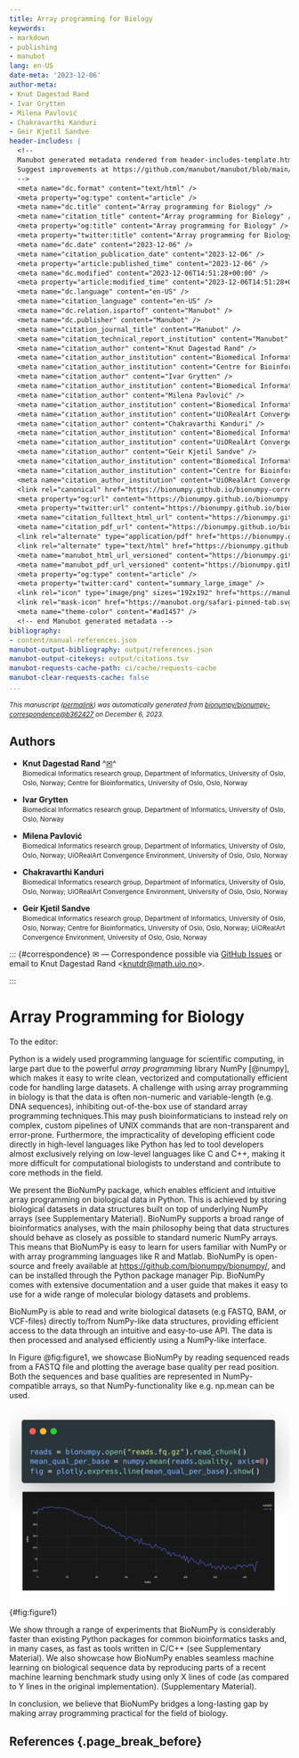 ```yaml
---
title: Array programming for Biology
keywords:
- markdown
- publishing
- manubot
lang: en-US
date-meta: '2023-12-06'
author-meta:
- Knut Dagestad Rand
- Ivar Grytten
- Milena Pavlović
- Chakravarthi Kanduri
- Geir Kjetil Sandve
header-includes: |
  <!--
  Manubot generated metadata rendered from header-includes-template.html.
  Suggest improvements at https://github.com/manubot/manubot/blob/main/manubot/process/header-includes-template.html
  -->
  <meta name="dc.format" content="text/html" />
  <meta property="og:type" content="article" />
  <meta name="dc.title" content="Array programming for Biology" />
  <meta name="citation_title" content="Array programming for Biology" />
  <meta property="og:title" content="Array programming for Biology" />
  <meta property="twitter:title" content="Array programming for Biology" />
  <meta name="dc.date" content="2023-12-06" />
  <meta name="citation_publication_date" content="2023-12-06" />
  <meta property="article:published_time" content="2023-12-06" />
  <meta name="dc.modified" content="2023-12-06T14:51:28+00:00" />
  <meta property="article:modified_time" content="2023-12-06T14:51:28+00:00" />
  <meta name="dc.language" content="en-US" />
  <meta name="citation_language" content="en-US" />
  <meta name="dc.relation.ispartof" content="Manubot" />
  <meta name="dc.publisher" content="Manubot" />
  <meta name="citation_journal_title" content="Manubot" />
  <meta name="citation_technical_report_institution" content="Manubot" />
  <meta name="citation_author" content="Knut Dagestad Rand" />
  <meta name="citation_author_institution" content="Biomedical Informatics research group, Department of Informatics, University of Oslo, Oslo, Norway" />
  <meta name="citation_author_institution" content="Centre for Bioinformatics, University of Oslo, Oslo, Norway" />
  <meta name="citation_author" content="Ivar Grytten" />
  <meta name="citation_author_institution" content="Biomedical Informatics research group, Department of Informatics, University of Oslo, Oslo, Norway" />
  <meta name="citation_author" content="Milena Pavlović" />
  <meta name="citation_author_institution" content="Biomedical Informatics research group, Department of Informatics, University of Oslo, Oslo, Norway" />
  <meta name="citation_author_institution" content="UiORealArt Convergence Environment, University of Oslo, Oslo, Norway" />
  <meta name="citation_author" content="Chakravarthi Kanduri" />
  <meta name="citation_author_institution" content="Biomedical Informatics research group, Department of Informatics, University of Oslo, Oslo, Norway" />
  <meta name="citation_author_institution" content="UiORealArt Convergence Environment, University of Oslo, Oslo, Norway" />
  <meta name="citation_author" content="Geir Kjetil Sandve" />
  <meta name="citation_author_institution" content="Biomedical Informatics research group, Department of Informatics, University of Oslo, Oslo, Norway" />
  <meta name="citation_author_institution" content="Centre for Bioinformatics, University of Oslo, Oslo, Norway" />
  <meta name="citation_author_institution" content="UiORealArt Convergence Environment, University of Oslo, Oslo, Norway" />
  <link rel="canonical" href="https://bionumpy.github.io/bionumpy-correspondence/" />
  <meta property="og:url" content="https://bionumpy.github.io/bionumpy-correspondence/" />
  <meta property="twitter:url" content="https://bionumpy.github.io/bionumpy-correspondence/" />
  <meta name="citation_fulltext_html_url" content="https://bionumpy.github.io/bionumpy-correspondence/" />
  <meta name="citation_pdf_url" content="https://bionumpy.github.io/bionumpy-correspondence/manuscript.pdf" />
  <link rel="alternate" type="application/pdf" href="https://bionumpy.github.io/bionumpy-correspondence/manuscript.pdf" />
  <link rel="alternate" type="text/html" href="https://bionumpy.github.io/bionumpy-correspondence/v/b36242774236f1e754daa12eac7422e4a16d924c/" />
  <meta name="manubot_html_url_versioned" content="https://bionumpy.github.io/bionumpy-correspondence/v/b36242774236f1e754daa12eac7422e4a16d924c/" />
  <meta name="manubot_pdf_url_versioned" content="https://bionumpy.github.io/bionumpy-correspondence/v/b36242774236f1e754daa12eac7422e4a16d924c/manuscript.pdf" />
  <meta property="og:type" content="article" />
  <meta property="twitter:card" content="summary_large_image" />
  <link rel="icon" type="image/png" sizes="192x192" href="https://manubot.org/favicon-192x192.png" />
  <link rel="mask-icon" href="https://manubot.org/safari-pinned-tab.svg" color="#ad1457" />
  <meta name="theme-color" content="#ad1457" />
  <!-- end Manubot generated metadata -->
bibliography:
- content/manual-references.json
manubot-output-bibliography: output/references.json
manubot-output-citekeys: output/citations.tsv
manubot-requests-cache-path: ci/cache/requests-cache
manubot-clear-requests-cache: false
...
```







<small><em>
This manuscript
([permalink](https://bionumpy.github.io/bionumpy-correspondence/v/b36242774236f1e754daa12eac7422e4a16d924c/))
was automatically generated
from [bionumpy/bionumpy-correspondence@b362427](https://github.com/bionumpy/bionumpy-correspondence/tree/b36242774236f1e754daa12eac7422e4a16d924c)
on December 6, 2023.
</em></small>



## Authors



+ **Knut Dagestad Rand**
  ^[✉](#correspondence)^<br>
  <small>
     Biomedical Informatics research group, Department of Informatics, University of Oslo, Oslo, Norway; Centre for Bioinformatics, University of Oslo, Oslo, Norway
  </small>

+ **Ivar Grytten**
  <br>
  <small>
     Biomedical Informatics research group, Department of Informatics, University of Oslo, Oslo, Norway
  </small>

+ **Milena Pavlović**
  <br>
  <small>
     Biomedical Informatics research group, Department of Informatics, University of Oslo, Oslo, Norway; UiORealArt Convergence Environment, University of Oslo, Oslo, Norway
  </small>

+ **Chakravarthi Kanduri**
  <br>
  <small>
     Biomedical Informatics research group, Department of Informatics, University of Oslo, Oslo, Norway; UiORealArt Convergence Environment, University of Oslo, Oslo, Norway
  </small>

+ **Geir Kjetil Sandve**
  <br>
  <small>
     Biomedical Informatics research group, Department of Informatics, University of Oslo, Oslo, Norway; Centre for Bioinformatics, University of Oslo, Oslo, Norway; UiORealArt Convergence Environment, University of Oslo, Oslo, Norway
  </small>


::: {#correspondence}
✉ — Correspondence possible via [GitHub Issues](https://github.com/bionumpy/bionumpy-correspondence/issues)
or email to
Knut Dagestad Rand \<knutdr@math.uio.no\>.


:::



Array Programming for Biology
=============================

To the editor:

Python is a widely used programming language for scientific computing, in large part due to the powerful *array programming* library NumPy [@numpy], which makes it easy to write clean, vectorized and computationally efficient code for handling large datasets. A challenge with using array programming in biology is that the data is often non-numeric and variable-length (e.g. DNA sequences), inhibiting out-of-the-box use of standard array programming techniques.This may push bioinformaticians to instead rely on complex, custom pipelines of UNIX commands that are non-transparent and error-prone. Furthermore, the impracticality of developing efficient code directly in high-level languages like Python has led to tool developers almost exclusively relying on low-level languages like C and C++, making it more difficult for computational biologists to understand and contribute to core methods in the field. 

We present the BioNumPy package, which enables efficient and intuitive array programming on biological data in Python. This is achieved by storing biological datasets in data structures built on top of underlying NumPy arrays (see Supplementary Material). BioNumPy supports a broad range of bioinformatics analyses, with the main philosophy being that data structures should behave as closely as possible to standard numeric NumPy arrays. This means that BioNumPy is easy to learn for users familiar with NumPy or with array programming languages like R and Matlab. BioNumPy is open-source and freely available at https://github.com/bionumpy/bionumpy/, and can be installed through the Python package manager Pip. BioNumPy comes with extensive documentation and a user guide that makes it easy to use for a wide range of molecular biology datasets and problems.


BioNumPy is able to read and write biological datasets (e.g FASTQ, BAM, or VCF-files) directly to/from NumPy-like data structures, providing efficient access to the data through an intuitive and easy-to-use API. The data is then  processed and analysed efficiently using a NumPy-like interface.

In Figure @fig:figure1, we showcase BioNumPy by reading sequenced reads from a FASTQ file and plotting the average base quality per read position. Both the sequences and base qualities are represented in NumPy-compatible arrays, so that NumPy-functionality like e.g. np.mean can be used. 

![Example of BioNumPy usage](images/figure1-v2.png){#fig:figure1}

 
We show through a range of experiments that BioNumPy is considerably faster than existing Python packages for common bioinformatics tasks and, in many cases, as fast as tools written in C/C++ (see Supplementary Material). We also showcase how BioNumPy enables seamless machine learning on biological sequence data by  reproducing  parts of a recent machine learning benchmark study using only X lines of code (as compared to Y lines in the original implementation).  (Supplementary Material). 

In conclusion, we believe that BioNumPy bridges a long-lasting gap by making array programming practical for the field of biology.


## References {.page_break_before}

<!-- Explicitly insert bibliography here -->
<div id="refs"></div>

